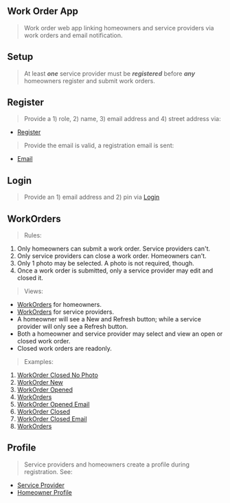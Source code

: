 Work Order App
--------------
>Work order web app linking homeowners and service providers via work orders and email notification.

Setup
-----
>At least ***one*** service provider must be ***registered*** before ***any*** homeowners register and submit work orders.

Register
--------
>Provide a 1) role, 2) name, 3) email address and 4) street address via:
* [Register](../doc/2.register.png)
>Provide the email is valid, a registration email is sent:
* [Email](../doc/3.1.register.email.png)

Login
-----
>Provide an 1) email address and 2) pin via [Login](../doc/3.login.png)

WorkOrders
----------
>Rules:
1. Only homeowners can submit a work order. Service providers can't.
2. Only service providers can close a work order. Homeowners can't.
3. Only 1 photo may be selected. A photo is not required, though.
4. Once a work order is submitted, only a service provider may edit and closed it.
>Views:
* [WorkOrders](../doc/4.work.orders.homeowner.png) for homeowners.
* [WorkOrders](../doc/5.work.orders.service.provider.png) for service providers.
* A homeowner will see a New and Refresh button; while a service provider will only see a Refresh button.
* Both a homeowner and service provider may select and view an open or closed work order.
* Closed work orders are readonly.
>Examples:
1. [WorkOrder Closed No Photo](../doc/6.work.order.service.provider.no.photo.png)
2. [WorkOrder New](../doc/7.work.order.new.homeowner.png)
3. [WorkOrder Opened](../doc/8.work.order.opened.homeowner.png)
4. [WorkOrders](../doc/9.work.orders.opened.homeowner.png)
5. [WorkOrder Opened Email](../doc/10.work.order.opened.email.png)
6. [WorkOrder Closed](../doc/11.work.order.closed.by.service.provider.png)
7. [WorkOrder Closed Email](../doc/12.work.order.closed.email.png)
8. [WorkOrders](../doc/13.work.orders.closed.png)

Profile
-------
>Service providers and homeowners create a profile during registration. See:
* [Service Provider](../doc/14.profile.service.provider.png)
* [Homeowner Profile](../doc/15.profile.homeowner.png)